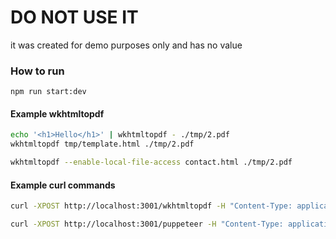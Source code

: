 # DO NOT USE IT
it was created for demo purposes only and has no value

### How to run
```
npm run start:dev
```

#### Example wkhtmltopdf
```bash
echo '<h1>Hello</h1>' | wkhtmltopdf - ./tmp/2.pdf
wkhtmltopdf tmp/template.html ./tmp/2.pdf

wkhtmltopdf --enable-local-file-access contact.html ./tmp/2.pdf
```


#### Example curl commands
```bash
curl -XPOST http://localhost:3001/wkhtmltopdf -H "Content-Type: application/json" --output ./tmp/wkhtmltopdf.pdf

curl -XPOST http://localhost:3001/puppeteer -H "Content-Type: application/json" --output ./tmp/puppeteer.pdf
```